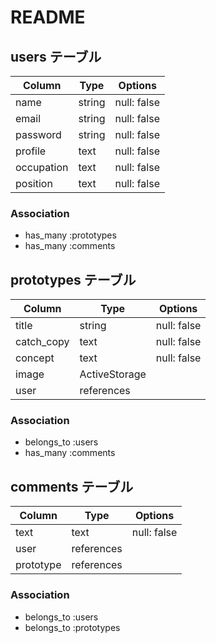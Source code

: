 # README


## users テーブル

| Column   | Type   | Options     |
| -------- | ------ | ----------- |
| name     | string | null: false |
| email    | string | null: false |
| password | string | null: false |
| profile  | text   | null: false |
| occupation| text  | null: false |
| position | text   | null: false |

### Association

- has_many :prototypes
- has_many :comments

## prototypes テーブル

| Column   | Type   | Options     |
| -------- | ------ | ----------- |
| title    | string | null: false |
| catch_copy | text | null: false |
| concept  | text   | null: false |
| image    | ActiveStorage        |
| user     | references           |

### Association

- belongs_to :users
- has_many :comments

## comments テーブル

| Column   | Type   | Options     |
| -------- | ------ | ----------- |
| text     | text   | null: false |
| user     | references           |
| prototype| references           |

### Association

- belongs_to :users
- belongs_to :prototypes